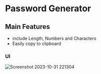 # Password Generator

## Main Features

- include Length, Numbers and Characters
- Easily copy to clipboard

### UI

![Screenshot 2023-10-31 221304](https://github.com/codexharoon/PasswordGeneratorInReact/assets/104395720/c8b3d87c-a5b8-42e3-9f0a-563e42534279)
